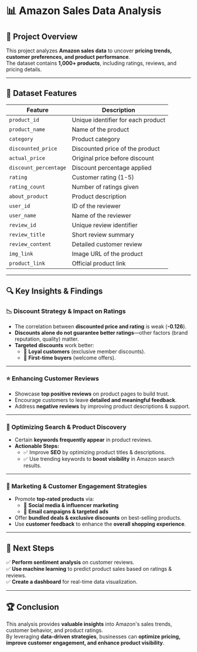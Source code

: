 # 📊 Amazon Sales Data Analysis  

## 📌 Project Overview  
This project analyzes **Amazon sales data** to uncover **pricing trends, customer preferences, and product performance**.  
The dataset contains **1,000+ products**, including ratings, reviews, and pricing details.  

---

## 📂 Dataset Features  

| Feature             | Description                                   |
|---------------------|-----------------------------------------------|
| `product_id`       | Unique identifier for each product            |
| `product_name`     | Name of the product                           |
| `category`         | Product category                              |
| `discounted_price` | Discounted price of the product               |
| `actual_price`     | Original price before discount                |
| `discount_percentage` | Discount percentage applied              |
| `rating`           | Customer rating (1-5)                         |
| `rating_count`     | Number of ratings given                       |
| `about_product`    | Product description                           |
| `user_id`          | ID of the reviewer                            |
| `user_name`        | Name of the reviewer                          |
| `review_id`        | Unique review identifier                      |
| `review_title`     | Short review summary                          |
| `review_content`   | Detailed customer review                      |
| `img_link`         | Image URL of the product                      |
| `product_link`     | Official product link                         |

---

## 🔍 Key Insights & Findings  

### 📉 Discount Strategy & Impact on Ratings  
- The correlation between **discounted price and rating** is weak (**-0.126**).  
- **Discounts alone do not guarantee better ratings**—other factors (brand reputation, quality) matter.  
- **Targeted discounts** work better:  
  - 🎯 **Loyal customers** (exclusive member discounts).  
  - 🎯 **First-time buyers** (welcome offers).  

---

### ⭐ Enhancing Customer Reviews  
- Showcase **top positive reviews** on product pages to build trust.  
- Encourage customers to leave **detailed and meaningful feedback**.  
- Address **negative reviews** by improving product descriptions & support.  

---

### 🔎 Optimizing Search & Product Discovery  
- Certain **keywords frequently appear** in product reviews.  
- **Actionable Steps:**  
  - ✅ Improve **SEO** by optimizing product titles & descriptions.  
  - ✅ Use trending keywords to **boost visibility** in Amazon search results.  

---

### 📢 Marketing & Customer Engagement Strategies  
- Promote **top-rated products** via:  
  - 📣 **Social media & influencer marketing**  
  - 📧 **Email campaigns & targeted ads**  
- Offer **bundled deals & exclusive discounts** on best-selling products.  
- Use **customer feedback** to enhance the **overall shopping experience**.  

---

## 📌 Next Steps  
✅ **Perform sentiment analysis** on customer reviews.  
✅ **Use machine learning** to predict product sales based on ratings & reviews.  
✅ **Create a dashboard** for real-time data visualization.  

---

## 🏆 Conclusion  
This analysis provides **valuable insights** into Amazon's sales trends, customer behavior, and product ratings.  
By leveraging **data-driven strategies**, businesses can **optimize pricing, improve customer engagement, and enhance product visibility**.  
